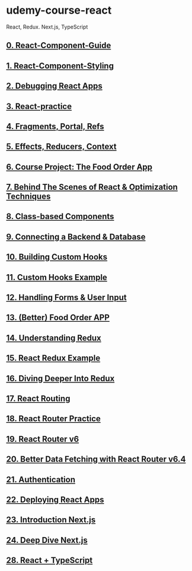 # udemy-course-react
React, Redux. Next.js, TypeScript


## [0. React-Component-Guide](https://github.com/yoojh9/udemy-course-react/tree/main/react-component-guide)

## [1. React-Component-Styling](https://github.com/yoojh9/udemy-course-react/tree/main/react-component-styling)

## [2. Debugging React Apps](https://github.com/yoojh9/udemy-course-react/tree/main/react-debugging)

## [3. React-practice](https://github.com/yoojh9/udemy-course-react/tree/main/react-practice)

## [4. Fragments, Portal, Refs](https://github.com/yoojh9/udemy-course-react/tree/main/react-advanced)

## [5. Effects, Reducers, Context](https://github.com/yoojh9/udemy-course-react/tree/main/react-advanced-features)

## [6. Course Project: The Food Order App](https://github.com/yoojh9/udemy-course-react/tree/main/food-order-app)

## [7. Behind The Scenes of React & Optimization Techniques](https://github.com/yoojh9/udemy-course-react/tree/main/react-behind-scenes)

## [8. Class-based Components](https://github.com/yoojh9/udemy-course-react/tree/main/class-based-components)

## [9. Connecting a Backend & Database](https://github.com/yoojh9/udemy-course-react/tree/main/send-http-requests)

## [10. Building Custom Hooks](https://github.com/yoojh9/udemy-course-react/tree/main/building-custom-hooks)

## [11. Custom Hooks Example](https://github.com/yoojh9/udemy-course-react/tree/main/custom-hooks-example)

## [12. Handling Forms & User Input](https://github.com/yoojh9/udemy-course-react/tree/main/react-handle-form)

## [13. (Better) Food Order APP](https://github.com/yoojh9/udemy-course-react/tree/main/better-food-order-app)

## [14. Understanding Redux](https://github.com/yoojh9/udemy-course-react/tree/main/understanding-redux)

## [15. React Redux Example](https://github.com/yoojh9/udemy-course-react/tree/main/react-redux-example)

## [16. Diving Deeper Into Redux](https://github.com/yoojh9/udemy-course-react/tree/main/dive-deeper-redux)

## [17. React Routing](https://github.com/yoojh9/udemy-course-react/tree/main/react-router-example)

## [18. React Router Practice](https://github.com/yoojh9/udemy-course-react/tree/main/react-router-practice)

## [19. React Router v6](https://github.com/yoojh9/udemy-course-react/tree/main/react-router-v6)

## [20. Better Data Fetching with React Router v6.4](https://github.com/yoojh9/udemy-course-react/tree/main/better-fetching-router)

## [21. Authentication](https://github.com/yoojh9/udemy-course-react/tree/main/react-authentication)

## [22. Deploying React Apps](https://github.com/yoojh9/udemy-course-react/tree/main/deploy-react-app)

## [23. Introduction Next.js](https://github.com/yoojh9/udemy-course-react/tree/main/nextjs-course)

## [24. Deep Dive Next.js](https://github.com/yoojh9/udemy-course-react/tree/main/deep-dive-nextjsi)

## [28. React + TypeScript](https://github.com/yoojh9/udemy-course-react/tree/main/react-typescript)
